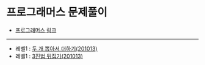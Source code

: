 ﻿# 프로그래머스 문제풀이

- [프로그래머스 링크](https://programmers.co.kr/)
---
- 레벨1 : [두 개 뽑아서 더하기(201013)](./두_개_뽑아서_더하기.md)
- 레벨1 : [3진법 뒤집기(201013)](./3진법_뒤집기.md)